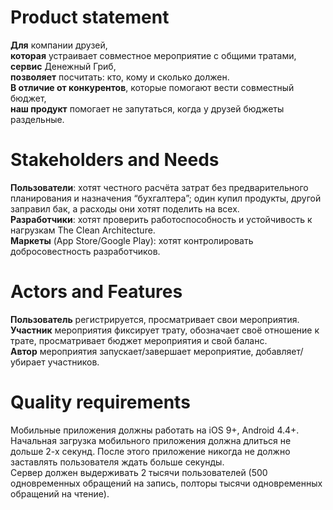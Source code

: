 # Product statement
**Для** компании друзей,  
**которая** устраивает совместное мероприятие с общими тратами,  
**сервис** Денежный Гриб,  
**позволяет** посчитать: кто, кому и сколько должен.  
**В отличие от конкурентов**, которые помогают вести совместный бюджет,  
**наш продукт** помогает не запутаться, когда у друзей бюджеты раздельные.  
# Stakeholders and Needs
**Пользователи**: хотят честного расчёта затрат без предварительного планирования и назначения “бухгалтера”; один купил продукты, другой заправил бак, а расходы они хотят поделить на всех.  
**Разработчики**: хотят проверить работоспособность и устойчивость к нагрузкам The Clean Architecture.  
**Маркеты** (App Store/Google Play): хотят контролировать добросовестность разработчиков.  
# Actors and Features
**Пользователь** регистрируется, просматривает свои мероприятия.  
**Участник** мероприятия фиксирует трату, обозначает своё отношение к трате, просматривает бюджет мероприятия и свой баланс.  
**Автор** мероприятия запускает/завершает мероприятие, добавляет/убирает участников.
# Quality requirements
Мобильные приложения должны работать на iOS 9+, Android 4.4+.  
Начальная загрузка мобильного приложения должна длиться не дольше 2-х секунд. После этого приложение никогда не должно заставлять пользователя ждать больше секунды.  
Сервер должен выдерживать 2 тысячи пользователей (500 одновременных обращений на запись, полторы тысячи одновременных обращений на чтение).